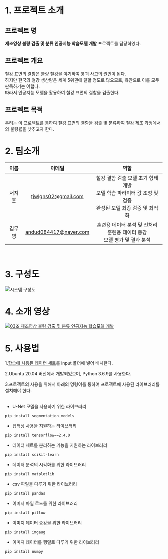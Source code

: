 # 1. 프로젝트 소개
## 프로젝트 명
**제조영상 불량 검출 및 분류 인공지능 학습모델 개발** 프로젝트를 담당하였다.
## 프로젝트 개요
철강 표면의 결함은 불량 철강을 야기하여 붕괴 사고의 원인이 된다.  
하지만 한국의 철강 생산량은 세계 5위권에 달할 정도로 많으므로, 육안으로 이를 모두 판독하기는 어렵다.  
따라서 인공지능 모델을 활용하여 철강 표면의 결함을 검출한다.
## 프로젝트 목적
우리는 이 프로젝트를 통하여 철강 표면의 결함을 검출 및 분류하여 철강 제조 과정에서의 불량률을 낮추고자 한다.
<br/>
# 2. 팀소개
|이름|이메일|역할|
|:---:|:---:|:---:|
|서지훈|tjwlgns02@gmail.com|철강 결함 검출 모델 초기 형태 개발<br/>모델 학습 파라미터 값 조정 및 검증<br/>완성된 모델 최종 검증 및 최적화|
|김무영|andud084417@naver.com|훈련용 데이터 분석 및 전처리<br/>훈련용 데이터 증강<br/>모델 평가 및 결과 분석|
<br/>

# 3. 구성도
![시스템 구성도](https://user-images.githubusercontent.com/62493933/195324072-68b80156-51f9-4c78-a918-902529c80647.png)
<br/>

# 4. 소개 영상
[![03조 제조영상 불량 검출 및 분류 인공지능 학습모델 개발](https://img.youtube.com/vi/U_JppJVg-Lc/0.jpg)](https://www.youtube.com/watch?v=U_JppJVg-Lc)
<br/>

# 5. 사용법
1.[학습에 사용된 데이터 세트](https://www.kaggle.com/competitions/severstal-steel-defect-detection/data?select=train_images)를 input 폴더에 넣어 배치한다.

2.Ubuntu 20.04 버전에서 개발되었으며, Python 3.6.9를 사용한다.

3.프로젝트의 사용을 위해서 아래의 명령어를 통하여 프로젝트에 사용된 라이브러리를 설치해야 한다.  
<br/>
- U-Net 모델을 사용하기 위한 라이브러리
```
pip install segmentation_models
```
- 딥러닝 사용을 지원하는 라이브러리
```
pip install tensorflow==2.4.0
```
- 데이터 세트를 분리하는 기능을 지원하는 라이브러리
```
pip install scikit-learn
```
- 데이터 분석의 시각화를 위한 라이브러리
```
pip install matplotlib
```
- csv 파일을 다루기 위한 라이브러리
```
pip install pandas
```
- 이미지 파일 로드를 위한 라이브러리
```
pip install pillow
```
- 이미지 데이터 증강을 위한 라이브러리
```
pip install imgaug
```
- 이미지 데이터를 행렬로 다루기 위한 라이브러리
```
pip install numpy
```
